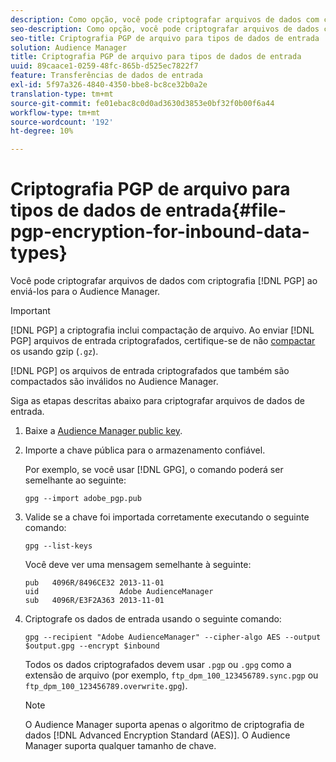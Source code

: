 ```yaml
---
description: Como opção, você pode criptografar arquivos de dados com criptografia PGP ao enviá-los para o Audience Manager.
seo-description: Como opção, você pode criptografar arquivos de dados com criptografia PGP ao enviá-los para o Audience Manager.
seo-title: Criptografia PGP de arquivo para tipos de dados de entrada
solution: Audience Manager
title: Criptografia PGP de arquivo para tipos de dados de entrada
uuid: 89caace1-0259-48fc-865b-d525ec7822f7
feature: Transferências de dados de entrada
exl-id: 5f97a326-4840-4350-bbe8-bc8ce32b0a2e
translation-type: tm+mt
source-git-commit: fe01ebac8c0d0ad3630d3853e0bf32f0b00f6a44
workflow-type: tm+mt
source-wordcount: '192'
ht-degree: 10%

---
```


# Criptografia PGP de arquivo para tipos de dados de entrada{#file-pgp-encryption-for-inbound-data-types}

Você pode criptografar arquivos de dados com criptografia [!DNL PGP] ao enviá-los para o Audience Manager.

<!-- c_encryption.xml -->

>[!IMPORTANT]
>
>[!DNL PGP] a criptografia inclui compactação de arquivo. Ao enviar [!DNL PGP] arquivos de entrada criptografados, certifique-se de não [compactar](../../../integration/sending-audience-data/batch-data-transfer-explained/inbound-file-compression.md) os usando gzip (`.gz`).
>
>[!DNL PGP] os arquivos de entrada criptografados que também são compactados são  [](../../../integration/sending-audience-data/batch-data-transfer-explained/inbound-file-compression.md) inválidos no Audience Manager.

Siga as etapas descritas abaixo para criptografar arquivos de dados de entrada.

1. Baixe a [Audience Manager public key](./assets/adobe_pgp.pub).
2. Importe a chave pública para o armazenamento confiável.

   Por exemplo, se você usar [!DNL GPG], o comando poderá ser semelhante ao seguinte:

   `gpg --import adobe_pgp.pub`

3. Valide se a chave foi importada corretamente executando o seguinte comando:

   `gpg --list-keys`

   Você deve ver uma mensagem semelhante à seguinte:

   ```
   pub   4096R/8496CE32 2013-11-01
   uid                  Adobe AudienceManager
   sub   4096R/E3F2A363 2013-11-01
   ```

4. Criptografe os dados de entrada usando o seguinte comando:

   `gpg --recipient "Adobe AudienceManager" --cipher-algo AES --output $output.gpg --encrypt $inbound`

   Todos os dados criptografados devem usar `.pgp` ou `.gpg` como a extensão de arquivo (por exemplo, `ftp_dpm_100_123456789.sync.pgp` ou `ftp_dpm_100_123456789.overwrite.gpg`).

   >[!NOTE]
   >
   >O Audience Manager suporta apenas o algoritmo de criptografia de dados [!DNL Advanced Encryption Standard (AES)]. O Audience Manager suporta qualquer tamanho de chave.
